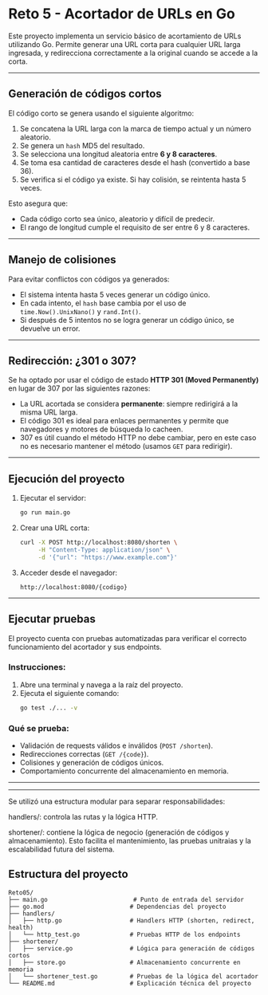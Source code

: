 # Reto 5 - Acortador de URLs en Go

Este proyecto implementa un servicio básico de acortamiento de URLs utilizando Go. Permite generar una URL corta para cualquier URL larga ingresada, y redirecciona correctamente a la original cuando se accede a la corta.

---

## Generación de códigos cortos

El código corto se genera usando el siguiente algoritmo:

1. Se concatena la URL larga con la marca de tiempo actual y un número aleatorio.
2. Se genera un `hash` MD5 del resultado.
3. Se selecciona una longitud aleatoria entre **6 y 8 caracteres**.
4. Se toma esa cantidad de caracteres desde el hash (convertido a base 36).
5. Se verifica si el código ya existe. Si hay colisión, se reintenta hasta 5 veces.

Esto asegura que:
- Cada código corto sea único, aleatorio y difícil de predecir.
- El rango de longitud cumple el requisito de ser entre 6 y 8 caracteres.

---

## Manejo de colisiones

Para evitar conflictos con códigos ya generados:

- El sistema intenta hasta 5 veces generar un código único.
- En cada intento, el `hash` base cambia por el uso de `time.Now().UnixNano()` y `rand.Int()`.
- Si después de 5 intentos no se logra generar un código único, se devuelve un error.

---

## Redirección: ¿301 o 307?

Se ha optado por usar el código de estado **HTTP 301 (Moved Permanently)** en lugar de 307 por las siguientes razones:

- La URL acortada se considera **permanente**: siempre redirigirá a la misma URL larga.
- El código 301 es ideal para enlaces permanentes y permite que navegadores y motores de búsqueda lo cacheen.
- 307 es útil cuando el método HTTP no debe cambiar, pero en este caso no es necesario mantener el método (usamos `GET` para redirigir).

---

## Ejecución del proyecto

1. Ejecutar el servidor:
   ```bash
   go run main.go
   ```

2. Crear una URL corta:
   ```bash
   curl -X POST http://localhost:8080/shorten \
        -H "Content-Type: application/json" \
        -d '{"url": "https://www.example.com"}'
   ```

3. Acceder desde el navegador:
   ```
   http://localhost:8080/{codigo}
   ```

---

## Ejecutar pruebas

El proyecto cuenta con pruebas automatizadas para verificar el correcto funcionamiento del acortador y sus endpoints.

### Instrucciones:

1. Abre una terminal y navega a la raíz del proyecto.
2. Ejecuta el siguiente comando:
   ```bash
   go test ./... -v
   ```

### Qué se prueba:

- Validación de requests válidos e inválidos (`POST /shorten`).
- Redirecciones correctas (`GET /{code}`).
- Colisiones y generación de códigos únicos.
- Comportamiento concurrente del almacenamiento en memoria.

--------------------------------------
--------------------------------------


Se utilizó una estructura modular para separar responsabilidades:

handlers/: controla las rutas y la lógica HTTP.

shortener/: contiene la lógica de negocio (generación de códigos y almacenamiento).
Esto facilita el mantenimiento, las pruebas unitraias y la escalabilidad futura del sistema.

## Estructura del proyecto

```
Reto05/
├── main.go                        # Punto de entrada del servidor
├── go.mod                        # Dependencias del proyecto
├── handlers/
│   ├── http.go                   # Handlers HTTP (shorten, redirect, health)
│   └── http_test.go              # Pruebas HTTP de los endpoints
├── shortener/
│   ├── service.go                # Lógica para generación de códigos cortos
│   ├── store.go                  # Almacenamiento concurrente en memoria
│   └── shortener_test.go         # Pruebas de la lógica del acortador
└── README.md                     # Explicación técnica del proyecto
```
